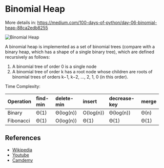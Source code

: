 # Binomial Heap

More details in:
https://medium.com/100-days-of-python/day-06-binomial-heap-88ca2edb8255

![Binomial Heap](https://upload.wikimedia.org/wikipedia/commons/thumb/c/cf/Binomial_Trees.svg/500px-Binomial_Trees.svg.png)

A binomial heap is implemented as a set of binomial trees (compare with a binary heap, which has a shape of a single binary tree), which are defined recursively as follows:

1. A binomial tree of order 0 is a single node
2. A binomial tree of order k has a root node whose children are roots of binomial trees of orders k−1, k−2, ..., 2, 1, 0 (in this order).

Time Complexity:

| Operation   | find-min    | delete-min    | insert      | decrease-key  | merge      |
| :------     | :-----      | :-----        | :-----      | :-----        | :-----     |
| Binary      | Θ(1)        | Θ(log(n))     | O(log(n))   | Θ(log(n))     | Θ(n)       |
| Fibonacci   | Θ(1)        | O(log(n))     | Θ(1)        | Θ(1)          | Θ(1)       |


## References

- [Wikipedia](https://en.wikipedia.org/wiki/Binomial_heap)
- [Youtube](https://www.youtube.com/watch?v=m2T3cZWniXI)
- [Camdemy](http://u.camdemy.com/media/474)
